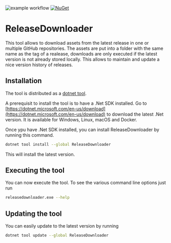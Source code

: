 ﻿![example workflow](https://github.com/tschissler/releasedownloader/actions/workflows/dotnet.yml/badge.svg)
[![NuGet](https://img.shields.io/nuget/v/releasedownloader)](https://www.nuget.org/packages/ReleaseDownloader)

# ReleaseDownloader

This tool allows to download assets from the latest release in one or multiple GitHub repositories. 
The assets are put into a folder with the same name as the tag of a realease, downloads are only executed if the latest version is not already stored locally. 
This allows to maintain and update a nice version history of releases.

## Installation
The tool is distributed as a [dotnet tool](https://docs.microsoft.com/en-us/dotnet/core/tools/global-tools). 

A prerequisit to install the tool is to have a .Net SDK installed. 
Go to [https://dotnet.microsoft.com/en-us/download](https://dotnet.microsoft.com/en-us/download) to download the latest .Net version.
It is available for Windows, Linux, macOS and Docker.

Once ypu have .Net SDK installed, you can install ReleaseDownloader by running this command.

```bash
dotnet tool install --global ReleaseDownloader
```

This will install the latest version.

## Executing the tool
You can now execute the tool.
To see the various command line options just run 
```bash
releasedownloader.exe --help
```

## Updating the tool
You can easily update to the latest version by running
```bash
dotnet tool update --global ReleaseDownloader
```

